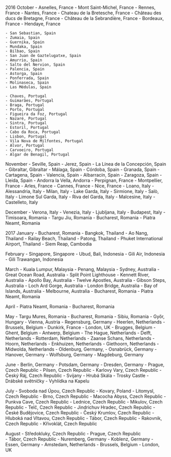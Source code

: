 2016
  October
    - Asnelles, France
    - Mont Saint-Michel, France
    - Rennes, France
    - Nantes, France
      - Chateau de la Bretesche, France
      - Château des ducs de Bretagne, France
    - Château de la Sebrandière, France
    - Bordeaux, France
    - Hendaye, France

    - San Sebastian, Spain
    - Zumaia, Spain
    - Guernika, Spain
    - Mundaka, Spain
    - Bilbao, Spain
    - San Juan de Gaztelugatxe, Spain
    - Amurrio, Spain
    - Salto del Nervion, Spain
    - Palencia, Spain
    - Astorga, Spain
    - Ponferrada, Spain
    - Molinaseca, Spain
    - Las Médulas, Spain

    - Chaves, Portugal
    - Guimarães, Portugal
    - Braga, Portugal
    - Porto, Portugal
    - Figueira da Foz, Portugal
    - Nazaré, Portugal
    - Sintra, Portugal
    - Estoril, Portugal
    - Cabo da Roca, Portugal
    - Lisbon, Portugal
    - Vila Nova de Milfontes, Portugal
    - Alvor, Portugal
    - Carvoeiro, Portugal
    - Algar de Benagil, Portugal

  November
    - Seville, Spain
    - Jerez, Spain
    - La Línea de la Concepción, Spain
    - Gibraltar, Gibraltar
    - Málaga, Spain
    - Córdoba, Spain
    - Granada, Spain
    - Cartagena, Spain
    - Valencia, Spain
    - Albarracín, Spain
    - Zaragoza, Spain
    - Lleida, Spain
    - Andorra la Vella, Andorra
    - Perpignan, France
    - Montpellier, France
    - Arles, France
    - Cannes, France
    - Nice, France
    - Loano, Italy
    - Alessandria, Italy
    - Milan, Italy
    - Lake Garda, Italy
    - Sirmione, Italy
    - Salò, Italy
    - Limone Sul Garda, Italy
    - Riva del Garda, Italy
    - Malcesine, Italy
    - Castelleto, Italy

  December
    - Verona, Italy
    - Venezia, Italy
    - Ljubljana, Italy
    - Budapest, Italy
    - Timisoara, Romania
    - Targu Jiu, Romania
    - Bucharest, Romania
    - Piatra Neamt, Romania

2017
  January
    - Bucharest, Romania
    - Bangkok, Thailand
    - Ao Nang, Thailand
    - Railay Beach, Thailand
    - Patong, Thailand
    - Phuket International Airport, Thailand
    - Siem Reap, Cambodia

  February
    - Singapore, Singapore
    - Ubud, Bali, Indonesia
    - Gili Air, Indonesia
    - Gili Trawangan, Indonesia

  March
    - Kuala Lumpur, Malaysia
    - Penang, Malaysia
    - Sydney, Australia
    - Great Ocean Road, Australia
      - Split Point Lighthouse
      - Kennett River, Australia
      - Apollo Bay, Australia
      - Twelve Apostles, Australia
      - Gibson Steps, Australia
      - Loch Ard Gorge, Australia
      - London Bridge, Australia
      - Bay of Islands, Australia
    - Melbourne, Australia
    - Bucharest, Romania
    - Piatra Neamt, Romania

  April
    - Piatra Neamt, Romania
    - Bucharest, Romania

  May
    - Targu Mures, Romania
    - Bucharest, Romania
    - Sibiu, Romania
    - Győr, Hungary
    - Vienna, Austria
    - Regensburg, Germany
    - Heerlen, Netherlands
    - Brussels, Belgium
    - Dunkirk, France
    - London, UK
    - Brugges, Belgium
    - Ghent, Belgium
    - Antwerp, Belgium
    - The Hague, Netherlands
    - Delft, Netherlands
    - Rotterdam, Netherlands
    - Zaanse Schans, Netherlands
    - Hoorn, Netherlands
    - Enkhuizen, Netherlands
    - Giethoorn, Netherlands
    - Midwolda, Netherlands
    - Oldenburg, Germany,
    - Osnabrück, Germany
    - Hanover, Germany
    - Wolfsburg, Germany
    - Magdeburg, Germany

  June
    - Berlin, Germany
    - Potsdam, Germany
    - Dresden, Germany
    - Prague, Czech Republic
    - Pilsen, Czech Republic
    - Karlovy Vary, Czech Republic
    - Český Ráj, Czech Republic
      - Svijany
      - Hrubá Skála
      - Trosky Castle
      - Drábské světničky
      - Vyhlídka na Kapelu

  July
    - Svoboda nad Úpou, Czech Republic
    - Kovary, Poland
    - Litomysl, Czech Republic
    - Brno, Czech Republic
      - Macocha Abyss, Czech Republic
      - Punkva Cave, Czech Republic
    - Lednice, Czech Republic
    - Mikulov, Czech Republic
    - Telč, Czech Republic
    - Jindrichuv Hradec, Czech Republic
    - České Budějovice, Czech Republic
    - Český Krumlov, Czech Republic
    - Hluboká nad Vltavou, Czech Republic
    - Tábor, Czech Republic
    - Rakovnik, Czech Republic
    - Křivoklát, Czech Republic

  August
    - Středokluky, Czech Republic
    - Prague, Czech Republic  
    - Tábor, Czech Republic
    - Nuremberg, Germany
    - Koblenz, Germany
    - Essen, Germany
    - Amstedam, Netherlands
    - Brussels, Belgium
    - London, UK
